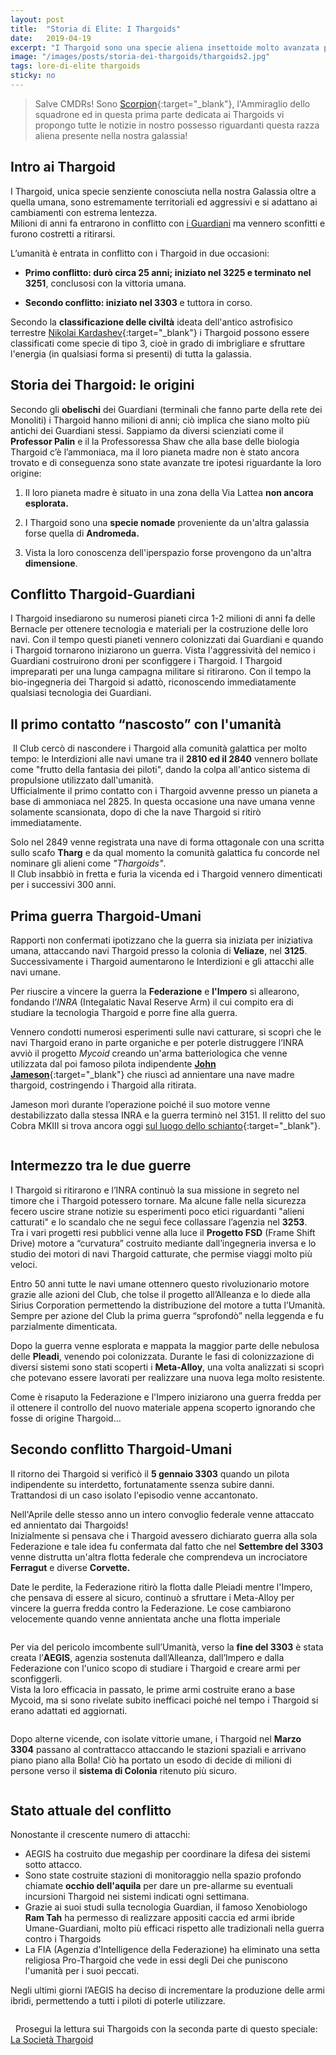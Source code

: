 ```yaml
---
layout: post
title:  "Storia di Elite: I Thargoids"
date:   2019-04-19
excerpt: "I Thargoid sono una specie aliena insettoide molto avanzata presente nella nostra Galassia da milioni di anni. E sono estremamente pericolosi"
image: "/images/posts/storia-dei-thargoids/thargoids2.jpg"
tags: lore-di-elite thargoids
sticky: no
---
```

> Salve CMDRs! Sono [Scorpion](https://my.playstation.com/profile/Scorpion01924){:target="_blank"}, l'Ammiraglio dello squadrone ed in questa prima parte dedicata ai Thargoids vi propongo tutte le notizie in nostro possesso riguardanti questa razza aliena presente nella nostra galassia!

## Intro ai Thargoid

I Thargoid, unica specie senziente conosciuta nella nostra Galassia oltre a quella umana, sono estremamente territoriali ed aggressivi e si adattano ai cambiamenti con
estrema lentezza.<br>
Milioni di anni fa entrarono in conflitto con [i Guardiani](/blog/i-guardiani/) ma vennero sconfitti e furono costretti a ritirarsi.

L’umanità è entrata in conflitto con i Thargoid in due occasioni:

* **Primo conflitto: durò circa 25 anni; iniziato nel 3225 e terminato nel 3251**, conclusosi con la vittoria umana.

* **Secondo conflitto: iniziato nel 3303** e tuttora in corso.

Secondo la **classificazione delle civiltà** ideata dell'antico astrofisico
terrestre [Nikolai Kardashev](https://it.wikipedia.org/wiki/Nikolaj_Karda%C5%A1%C3%ABv){:target="_blank"} i Thargoid possono essere classificati come specie di tipo 3, cioè in grado di imbrigliare e sfruttare l'energia (in qualsiasi forma si presenti) di tutta la galassia.

## Storia dei Thargoid: le origini

Secondo gli **obelischi** dei Guardiani (terminali che fanno parte della rete dei
Monoliti) i Thargoid hanno milioni di anni; ciò implica che siano molto più
antichi dei Guardiani stessi. Sappiamo da diversi scienziati come il **Professor Palin** e il la Professoressa Shaw che alla base delle biologia Thargoid c’è
l’ammoniaca, ma il loro pianeta madre non è stato ancora trovato e di conseguenza sono state avanzate tre ipotesi riguardante la loro origine:

1. Il loro pianeta madre è situato in una zona della Via Lattea **non ancora esplorata.**

2. I Thargoid sono una **specie nomade** proveniente da un'altra galassia forse quella di **Andromeda.**

3. Vista la loro conoscenza dell'iperspazio forse provengono da un'altra **dimensione**.

## Conflitto Thargoid-Guardiani

I Thargoid insediarono su numerosi pianeti circa 1-2 milioni di anni fa delle Bernacle per ottenere tecnologia e materiali per la costruzione delle loro navi.
Con il tempo questi pianeti vennero colonizzati dai Guardiani e quando i Thargoid tornarono iniziarono un guerra. Vista l'aggressività del nemico i Guardiani
costruirono droni per sconfiggere i Thargoid. I Thargoid impreparati per una lunga campagna militare si ritirarono. Con il tempo la bio-ingegneria dei
Thargoid si adattò, riconoscendo immediatamente qualsiasi tecnologia dei Guardiani.

## Il primo contatto “nascosto” con l'umanità

<span class="image fit"><img src="/images/posts/storia-dei-thargoids/tharg2.png" alt=""></span>
Il Club cercò di nascondere i Thargoid alla comunità galattica per molto tempo: le Interdizioni alle navi umane tra il **2810 ed il 2840** vennero bollate come "frutto della
fantasia dei piloti", dando la colpa all'antico sistema di propulsione utilizzato dall'umanità.<br>
Ufficialmente il primo contatto con i Thargoid avvenne presso un pianeta a base di ammoniaca nel 2825. In questa occasione una nave umana venne solamente scansionata, dopo di che la nave Thargoid si ritirò immediatamente.

Solo nel 2849 venne registrata una nave di forma ottagonale con una scritta sullo scafo **Tharg** e da qual momento la comunità galattica fu concorde nel nominare gli alieni come *"Thargoids"*.<br>
Il Club insabbiò in fretta e furia la vicenda ed i Thargoid vennero dimenticati per i successivi 300 anni.

## Prima guerra Thargoid-Umani

Rapporti non confermati ipotizzano che la guerra sia iniziata per iniziativa umana, attaccando navi Thargoid presso la colonia di **Veliaze**, nel **3125**.<br>
Successivamente i Thargoid aumentarono le Interdizioni e gli attacchi alle navi umane.

Per riuscire a vincere la guerra la **Federazione** e **l'Impero** si allearono, fondando l’*INRA* (Integalatic Naval Reserve Arm) il cui compito era di studiare la
tecnologia Thargoid e porre fine alla guerra.

Vennero condotti numerosi esperimenti sulle navi catturare, si scoprì che le navi Thargoid erano in parte organiche e per poterle distruggere l’INRA avviò il
progetto *Mycoid* creando un'arma batteriologica che venne utilizzata dal poi famoso pilota indipendente [**John Jameson**](https://elite-dangerous.fandom.com/wiki/John_Jameson){:target="_blank"} che riuscì ad annientare una nave madre thargoid, costringendo i Thargoid alla ritirata. 

Jameson morì durante l’operazione poiché il suo motore venne destabilizzato dalla stessa INRA e la guerra terminò nel 3151. Il relitto del suo Cobra MKIII si trova ancora oggi [sul luogo dello schianto](https://canonn.science/codex/cmdr-john-jameson-crashed-cobra-mkiii/){:target="_blank"}.

<span class="image fit"><img src="/images/posts/storia-dei-thargoids/John-Jameson-Crashed-Cobra.jpg" alt=""></span>

## Intermezzo tra le due guerre

I Thargoid si ritirarono e l’INRA continuò la sua missione in segreto nel timore che i Thargoid potessero tornare. Ma alcune falle nella sicurezza fecero uscire
strane notizie su esperimenti poco etici riguardanti "alieni catturati" e lo scandalo che ne seguì fece collassare l’agenzia nel **3253**.<br>
Tra i vari progetti resi pubblici venne alla luce il **Progetto FSD** (Frame Shift Drive) motore a “curvatura” costruito mediante dall’ingegneria inversa e lo studio dei motori di navi Thargoid catturate, che permise viaggi molto più veloci.

Entro 50 anni tutte le navi umane ottennero questo rivoluzionario motore grazie alle azioni del Club, che tolse il progetto all’Alleanza e lo diede alla Sirius Corporation permettendo la distribuzione del motore a tutta l’Umanità. Sempre per azione del Club la prima guerra “sprofondò” nella leggenda e fu parzialmente dimenticata.

Dopo la guerra venne esplorata e mappata la maggior parte delle nebulosa delle **Pleadi**, venendo poi colonizzata. Durante le fasi di colonizzazione di
diversi sistemi sono stati scoperti i **Meta-Alloy**, una volta analizzati si scoprì che potevano essere lavorati per realizzare una nuova lega molto resistente.

Come è risaputo la Federazione e l'Impero iniziarono una guerra fredda per il ottenere il controllo del nuovo materiale appena scoperto ignorando che fosse di
origine Thargoid…

## Secondo conflitto Thargoid-Umani

Il ritorno dei Thargoid si verificò il **5 gennaio 3303** quando un pilota indipendente su interdetto, fortunatamente ssenza subire danni.<br>
Trattandosi di un caso isolato l'episodio venne accantonato. 

Nell'Aprile delle stesso anno un intero convoglio federale venne attaccato ed annientato dai Thargoids!<br>
Inizialmente si pensava che i Thargoid avessero dichiarato guerra alla sola Federazione e tale idea fu confermata dal fatto che nel **Settembre del 3303** venne distrutta un'altra flotta federale che comprendeva un incrociatore **Ferragut** e diverse **Corvette.**

Date le perdite, la Federazione ritirò la flotta dalle Pleiadi mentre l'Impero, che pensava di essere al sicuro, continuò a sfruttare i Meta-Alloy per vincere la
guerra fredda contro la Federazione. Le cose cambiarono velocemente quando venne annientata anche una flotta imperiale

<div class="box alt">
    <div class="row 50% uniform">
        <div class="6u"><span class="image fit"><img src="{{ "/images/posts/storia-dei-thargoids/thargs.jpg" | prepend:site.baseurl }}" alt="" /></span></div>
        <div class="6u$"><span class="image fit"><img src="{{ "/images/posts/storia-dei-thargoids/thargs2.jpg" | prepend:site.baseurl }}" alt="" /></span></div>
    </div>
</div>

Per via del pericolo imcombente sull’Umanità, verso la **fine del 3303** è stata creata l’**AEGIS**, agenzia sostenuta dall’Alleanza, dall’Impero e dalla Federazione con
l'unico scopo di studiare i Thargoid e creare armi per sconfiggerli.<br>
Vista la loro efficacia in passato, le prime armi costruite erano a base Mycoid, ma si sono rivelate subito inefficaci poiché nel tempo i Thargoid si erano adattati ed aggiornati.

<div class="box alt">
    <div class="row 50% uniform">
        <div class="6u"><span class="image fit"><img src="{{ "/images/posts/storia-dei-thargoids/ax-multicannon.png" | prepend:site.baseurl }}" alt="" /></span></div>
        <div class="6u$"><span class="image fit"><img src="{{ "/images/posts/storia-dei-thargoids/ax-missile.jpg" | prepend:site.baseurl }}" alt="" /></span></div>
    </div>
</div>

Dopo alterne vicende, con isolate vittorie umane, i Thargoid nel **Marzo 3304** passano al contrattacco attaccando le stazioni spaziali e arrivano piano piano
alla Bolla! Ciò ha portato un esodo di decide di milioni di persone verso il **sistema di Colonia** ritenuto più sicuro.

<span class="image fit"><img src="/images/posts/storia-dei-thargoids/colonia.jpg" alt=""></span>

## Stato attuale del conflitto

Nonostante il crescente numero di attacchi:

- AEGIS ha costruito due megaship per coordinare la difesa dei sistemi sotto attacco.
- Sono state costruite stazioni di monitoraggio nella spazio profondo chiamate **occhio dell'aquila** per dare un pre-allarme su eventuali incursioni Thargoid nei sistemi indicati ogni settimana.
- Grazie ai suoi studi sulla tecnologia Guardian, il famoso Xenobiologo **Ram Tah**  ha permesso di realizzare appositi caccia ed armi ibride Umane-Guardiani, molto più efficaci rispetto alle tradizionali nella guerra contro i Thargoids
- La FIA (Agenzia d'Intelligence della Federazione) ha eliminato una setta religiosa Pro-Thargoid che vede in essi degli Dei che puniscono l'umanità per i suoi peccati.

Negli ultimi giorni l’AEGIS ha deciso di incrementare la produzione delle armi ibridi, permettendo a tutti i piloti di poterle utilizzare.

<span class="image fit"><img src="/images/posts/storia-dei-thargoids/for-humanity.jpg" alt=""></span>

<div class="box">
<i class="fa fa-hand-o-right fa-lg" aria-hidden="true" style="color: #f07b05;"></i> &nbsp; Prosegui la lettura sui Thargoids con la seconda parte di questo speciale: <a href="/blog/societa-targhoid/">La Società Thargoid</a>
</div>